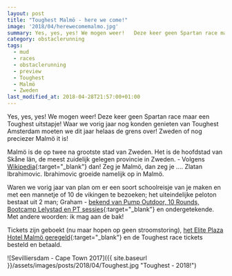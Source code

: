 ```yaml
---
layout: post
title: "Toughest Malmö - here we come!"
image: '2018/04/herewecomemalmo.jpg'
summary: Yes, yes, yes! We mogen weer!   Deze keer geen Spartan race maar een Toughest uitstapje! Waar we vorig jaar nog...
category: obstaclerunning
tags:
  - mud
  - races
  - obstaclerunning
  - preview
  - Toughest
  - Malmö
  - Zweden
last_modified_at: 2018-04-28T21:57:00+01:00
---
```

Yes, yes, yes! We mogen weer! Deze keer geen Spartan race maar een Toughest uitstapje! Waar we vorig jaar nog konden genieten van Toughest Amsterdam moeten we dit jaar helaas de grens over! Zweden of nog preciezer Malmö it is!  

Malmö is de op twee na grootste stad van Zweden. Het is de hoofdstad van Skåne län, de meest zuidelijk gelegen provincie in Zweden. - Volgens [Wikipedia](https://nl.wikipedia.org/wiki/Malm%C3%B6_(stad)){:target="_blank"} dan! Zeg je Malmö, dan zeg je .... Zlatan Ibrahimovic. Ibrahimovic groeide namelijk op in Malmö.

Waren we vorig jaar van plan om er een soort schoolreisje van je maken en met een mannetje of 10 de vikingen te bezoeken; het uiteindelijke peloton bestaat uit 2 man; Graham - [bekend van Pump Outdoor, 10 Rounds, Bootcamp Lelystad en PT sessies](http://www.grahampowersport.nl){:target="_blank"} en ondergetekende. Met andere woorden: ik mag aan de bak!

Tickets zijn geboekt (nu maar hopen op geen stroomstoring), [het 
Elite Plaza Hotel Malmö geregeld](https://www.booking.com/hotel/se/elite-plaza-hotell-malmo.nl.html?aid=1309061){:target="_blank"} en de Toughest race tickets besteld en betaald. 



![Sevilliersdam - Cape Town 2017]({{ site.baseurl }}/assets/images/posts/2018/04/Toughest.jpg "Toughest - 2018!")